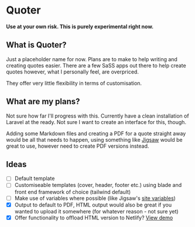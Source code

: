 # Quoter

**Use at your own risk. This is purely experimental right now.**

## What is Quoter?

Just a placeholder name for now. Plans are to make to help writing and creating quotes easier. There are a few SaSS apps out there to help create quotes however, what I personally feel, are overpriced.

They offer very little flexibility in terms of customisation.

## What are my plans?

Not sure how far I'll progress with this. Currently have a clean installation of Laravel at the ready. Not sure I want to create an interface for this, though.

Adding some Markdown files and creating a PDF for a quote straight away would be all that needs to happen, using something like [Jigsaw](https://jigsaw.tighten.co/) would be great to use, however need to create PDF versions instead.

## Ideas

- [ ] Default template
- [ ] Customiseable templates (cover, header, footer etc.) using blade and front end framework of choice (tailwind default)
- [ ] Make use of variables where possible (like Jigsaw's [site variables](https://jigsaw.tighten.co/docs/site-variables/))
- [X] Output to default to PDF, HTML output would also be great if you wanted to upload it somewhere (for whatever reason - not sure yet)
- [X] Offer functionality to offload HTML version to Netlify? [View demo](https://quoter-demo.netlify.com/)
